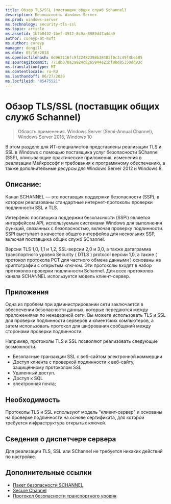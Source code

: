 ```yaml
---
title: Обзор TLS/SSL (поставщик общих служб Schannel)
description: Безопасность Windows Server
ms.prod: windows-server
ms.technology: security-tls-ssl
ms.topic: article
ms.assetid: 1b7b0432-1bef-4912-8c9a-8989d47a4da9
author: coreyp-at-msft
ms.author: coreyp
manager: dongill
ms.date: 05/16/2018
ms.openlocfilehash: 0d963116fc9f22482398b38482f0c3c49f4be505
ms.sourcegitcommit: 771db070a3a924c8265944e21bf9bd85350dd93c
ms.translationtype: MT
ms.contentlocale: ru-RU
ms.lasthandoff: 06/27/2020
ms.locfileid: "85475521"
---
```

# <a name="tlsssl-overview-schannel-ssp"></a>Обзор TLS/SSL (поставщик общих служб Schannel)

>Область применения. Windows Server (Semi-Annual Channel), Windows Server 2016, Windows 10

В этом разделе для ИТ-специалистов представлены реализации TLS и SSL в Windows с помощью поставщика услуг безопасности SChannel (SSP), описывающие практические приложения, изменения в реализации Майкрософт и требования к программному обеспечению, а также дополнительные ресурсы для Windows Server 2012 и Windows 8.

## <a name="description"></a><a name="BKMK_OVER"></a>Описание:
Канал SCHANNEL — это поставщик поддержки безопасности (SSP), в котором реализованы стандартные интернет-протоколы проверки подлинности SSL и TLS.

Интерфейс поставщика поддержки безопасности (SSPI) является интерфейсом API, используемым системами Windows для выполнения функций, связанных с безопасностью, включая проверку подлинности. SSPI выступает в качестве общего интерфейса для нескольких SSP, включая поставщика общих служб SChannel.

Версии TLS 1,0, 1,1 и 1,2, SSL-версии 2,0 и 3,0, а также датаграмма транспортного уровня Security \( DTLS \) protocol версии 1,0, а также \( протокол протокола PCT для частного обмена данными \) основаны на криптографии с открытым ключом. Эти протоколы входят в набор протоколов проверки подлинности Schannel. Для всех протоколов канала SCHANNEL используется модель клиент-сервер.

## <a name="applications"></a><a name="BKMK_APP"></a>Приложения
Одна из проблем при администрировании сети заключается в обеспечении безопасности данных, которые передаются между приложениями по ненадежной сети. Вы можете использовать TLS и SSL для проверки подлинности серверов и клиентских компьютеров, а затем использовать протокол для шифрования сообщений между сторонами проверки подлинности.

Например, протоколы TLS и SSL позволяют реализовать следующие возможности.

-   Безопасные транзакции SSL c веб-сайтом электронной коммерции
-   Доступ клиента с проверкой подлинности к веб-сайту, защищенному протоколом SSL
-   Удаленный доступ.
-   Доступ к SQL
-   электронная почта;

## <a name="requirements"></a><a name="BKMK_SOFT"></a>Необходимость
Протоколы TLS и SSL используют модель "клиент-сервер" и основаны на проверке подлинности на основе сертификата, для которой требуется инфраструктура открытых ключей.

## <a name="server-manager-information"></a><a name="BKMK_INSTALL"></a>Сведения о диспетчере сервера
Для реализации TLS, SSL или SChannel не требуется никаких действий по настройке.

## <a name="additional-references"></a>Дополнительные ссылки ##

-   [Пакет безопасности SCHANNEL](https://docs.microsoft.com/windows/desktop/com/schannel)
-   [Secure Channel](https://docs.microsoft.com/windows/desktop/SecAuthN/secure-channel)
-   [Протокол безопасности транспортного уровня](https://docs.microsoft.com/windows/desktop/SecAuthN/transport-layer-security-protocol)
